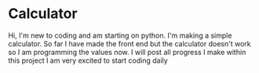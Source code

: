 # Calculator
Hi, I'm new to coding and am starting on python. 
I'm making a simple calculator. So far I have made the front end but the calculator doesn't work so I am programming the values now.
I will post all progress I make within this project I am very excited to start coding daily
